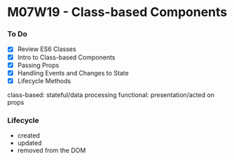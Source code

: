 # M07W19 - Class-based Components

### To Do
- [x] Review ES6 Classes
- [x] Intro to Class-based Components
- [x] Passing Props
- [x] Handling Events and Changes to State
- [x] Lifecycle Methods

class-based: stateful/data processing
functional: presentation/acted on props

### Lifecycle
* created
* updated
* removed from the DOM















































